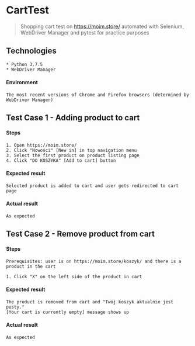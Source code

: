 # CartTest
> Shopping cart test on https://moim.store/ automated with Selenium, WebDriver Manager and pytest for practice purposes

## Technologies
```
* Python 3.7.5
* WebDriver Manager
```

#### Environment
```
The most recent versions of Chrome and Firefox browsers (determined by WebDriver Manager)
```

## Test Case 1 - Adding product to cart

#### Steps
```
1. Open https://moim.store/
2. Click "Nowości" [New in] in top navigation menu
3. Select the first product on product listing page
4. Click "DO KOSZYKA" [Add to cart] button
```

#### Expected result
```
Selected product is added to cart and user gets redirected to cart page
```


#### Actual result
```
As expected
```

## Test Case 2 - Remove product from cart

#### Steps
```
Prerequisites: user is on https://moim.store/koszyk/ and there is a product in the cart

1. Click "X" on the left side of the product in cart
```

#### Expected result
```
The product is removed from cart and "Twój koszyk aktualnie jest pusty."
[Your cart is currently empty] message shows up
```


#### Actual result
```
As expected
```


